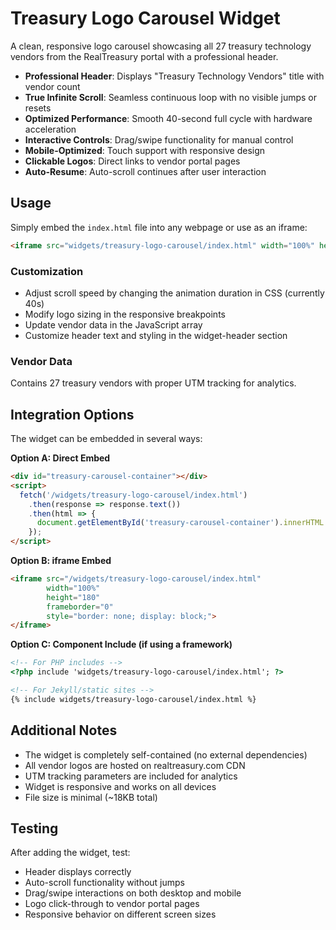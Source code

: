 # Treasury Logo Carousel Widget

A clean, responsive logo carousel showcasing all 27 treasury technology vendors from the RealTreasury portal with a professional header.

- **Professional Header**: Displays "Treasury Technology Vendors" title with vendor count
- **True Infinite Scroll**: Seamless continuous loop with no visible jumps or resets
- **Optimized Performance**: Smooth 40-second full cycle with hardware acceleration
- **Interactive Controls**: Drag/swipe functionality for manual control
- **Mobile-Optimized**: Touch support with responsive design
- **Clickable Logos**: Direct links to vendor portal pages
- **Auto-Resume**: Auto-scroll continues after user interaction

## Usage
Simply embed the `index.html` file into any webpage or use as an iframe:

```html
<iframe src="widgets/treasury-logo-carousel/index.html" width="100%" height="180" frameborder="0"></iframe>
```

### Customization
- Adjust scroll speed by changing the animation duration in CSS (currently 40s)
- Modify logo sizing in the responsive breakpoints  
- Update vendor data in the JavaScript array
- Customize header text and styling in the widget-header section

### Vendor Data
Contains 27 treasury vendors with proper UTM tracking for analytics.

## Integration Options
The widget can be embedded in several ways:

**Option A: Direct Embed**
```html
<div id="treasury-carousel-container"></div>
<script>
  fetch('/widgets/treasury-logo-carousel/index.html')
    .then(response => response.text())
    .then(html => {
      document.getElementById('treasury-carousel-container').innerHTML = html;
    });
</script>
```

**Option B: iframe Embed**
```html
<iframe src="/widgets/treasury-logo-carousel/index.html"
        width="100%"
        height="180"
        frameborder="0"
        style="border: none; display: block;">
</iframe>
```

**Option C: Component Include (if using a framework)**
```html
<!-- For PHP includes -->
<?php include 'widgets/treasury-logo-carousel/index.html'; ?>

<!-- For Jekyll/static sites -->
{% include widgets/treasury-logo-carousel/index.html %}
```

## Additional Notes
- The widget is completely self-contained (no external dependencies)
- All vendor logos are hosted on realtreasury.com CDN
- UTM tracking parameters are included for analytics
- Widget is responsive and works on all devices
- File size is minimal (~18KB total)

## Testing
After adding the widget, test:
- Header displays correctly
- Auto-scroll functionality without jumps
- Drag/swipe interactions on both desktop and mobile
- Logo click-through to vendor portal pages
- Responsive behavior on different screen sizes
